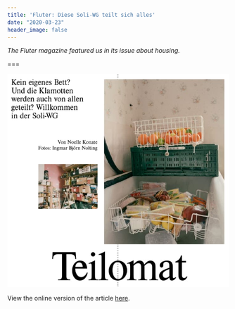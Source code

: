 ```yaml
---
title: 'Fluter: Diese Soli-WG teilt sich alles'
date: "2020-03-23"
header_image: false
---
```

*The Fluter magazine featured us in its issue about housing.*

===

[![Teilomat](teilomat.jpg)](teilomat.pdf)

View the online version of the article [here](https://www.fluter.de/diese-soli-wg-teilt-sich-alles).
